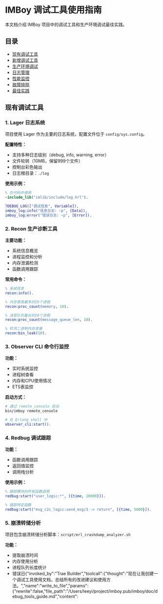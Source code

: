 # IMBoy 调试工具使用指南

本文档介绍 IMBoy 项目中的调试工具和生产环境调试最佳实践。

## 目录

- [现有调试工具](#现有调试工具)
- [新增调试工具](#新增调试工具)
- [生产环境调试](#生产环境调试)
- [日志管理](#日志管理)
- [性能监控](#性能监控)
- [故障排除](#故障排除)
- [最佳实践](#最佳实践)

## 现有调试工具

### 1. Lager 日志系统

项目使用 Lager 作为主要的日志系统，配置文件位于 `config/sys.config`。

**配置特性：**
- 支持多种日志级别（debug, info, warning, error）
- 文件轮转（10MB，保留999个文件）
- 控制台彩色输出
- 日志根目录：`./log`

**使用示例：**
```erlang
% 在代码中使用
-include_lib("imlib/include/log.hrl").

?DEBUG_LOG(["调试信息", Variable]),
imboy_log:info("信息日志: ~p", [Data]),
imboy_log:error("错误日志: ~p", [Error]).
```

### 2. Recon 生产诊断工具

**主要功能：**
- 系统信息概览
- 进程监控和分析
- 内存泄漏检测
- 函数调用跟踪

**常用命令：**
```erlang
% 系统信息
recon:info().

% 内存使用最多的10个进程
recon:proc_count(memory, 10).

% 消息队列最长的10个进程
recon:proc_count(message_queue_len, 10).

% 检测二进制内存泄漏
recon:bin_leak(10).
```

### 3. Observer CLI 命令行监控

**功能：**
- 实时系统监控
- 进程树查看
- 内存和CPU使用情况
- ETS表监控

**启动方式：**
```bash
# 通过 remote_console 启动
bin/imboy remote_console

# 在 Erlang shell 中
observer_cli:start().
```

### 4. Redbug 调试跟踪

**功能：**
- 函数调用跟踪
- 返回值监控
- 调用栈分析

**使用示例：**
```erlang
% 跟踪模块的所有函数调用
redbug:start("user_logic:*", [{time, 10000}]).

% 跟踪特定函数
redbug:start("msg_c2c_logic:send_msg/3 -> return", [{time, 5000}]).
```

### 5. 崩溃转储分析

项目包含崩溃转储分析脚本：`script/erl_crashdump_analyzer.sh`

**功能：**
- 提取崩溃时间
- 内存使用分析
- 进程队列长度统计
- 错误日{"invoked_by":"Trae Builder","toolcall":{"thought":"现在让我创建一个调试工具使用文档，总结所有的改进建议和使用方法。","name":"write_to_file","params":{"rewrite":false,"file_path":"/Users/leeyi/project/imboy.pub/imboy/doc/debug_tools_guide.md","content":